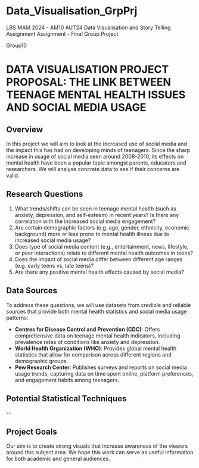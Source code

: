 # Data_Visualisation_GrpPrj
LBS MAM 2024 - AM10 AUT24 Data Visualisation and Story Telling Assignment Assignment - Final Group Project

Group10

# DATA VISUALISATION PROJECT PROPOSAL: THE LINK BETWEEN TEENAGE MENTAL HEALTH ISSUES AND SOCIAL MEDIA USAGE

## Overview
In this project we will aim to look at the increased use of social media and the impact this has had on developing minds of teenagers. Since the sharp increase in usage of social media seen around 2008-2010, its effects on mental health have been a popular topic amongst parents, educators and researchers. We will analyse concrete data to see if their concerns are valid.

## Research Questions
1. What trends/shifts can be seen in teenage mental health (such as anxiety, depression, and self-esteem) in recent years? Is there any correlation with the increased social media engagement?
2. Are certain demographic factors (e.g. age, gender, ethnicity, economic background) more or less prone to mental health illness due to increased social media usage?
3. Does type of social media content (e.g., entertainment, news, lifestyle, or peer interactions) relate to different mental health outcomes in teens?
4. Does the impact of social media differ between different age ranges (e.g. early teens vs. late teens)?
5. Are there any positive mental health effects caused by social media?

## Data Sources
To address these questions, we will use datasets from credible and reliable sources that provide both mental health statistics and social media usage patterns:
- **Centres for Disease Control and Prevention (CDC)**: Offers comprehensive data on teenage mental health indicators, including prevalence rates of conditions like anxiety and depression.
- **World Health Organization (WHO)**: Provides global mental health statistics that allow for comparison across different regions and demographic groups.
- **Pew Research Center**: Publishes surveys and reports on social media usage trends, capturing data on time spent online, platform preferences, and engagement habits among teenagers.

## Potential Statistical Techniques
*--*

## Project Goals
Our aim is to create strong visuals that increase awareness of the viewers around this subject area. We hope this work can serve as useful information for both academic and general audiences.
